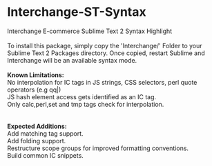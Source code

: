 Interchange-ST-Syntax
=====================

Interchange E-commerce Sublime Text 2 Syntax Highlight
<br /><br />
To install this package, simply copy the 'Interchange/' Folder 
to your Sublime Text 2 Packages directory. Once copied, restart 
Sublime and Interchange will be an available syntax mode.
<br /><br />
<b>Known Limitations:</b><br />
No interpolation for IC tags in JS strings, CSS selectors, perl quote operators (e.g qq|)<br />
JS hash element access gets identified as an IC tag.<br />
Only calc,perl,set and tmp tags check for interpolation.<br />
<br /><br />
<b>Expected Additions:</b><br />
Add matching tag support.<br />
Add folding support.<br />
Restructure scope groups for improved formatting conventions.<br />
Build common IC snippets.<br />
